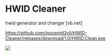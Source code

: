 # HWID Cleaner
hwid generator and changer [vb.net]

https://github.com/inocentd3vil/HWID-Cleaner/releases/download/1.0/HWID.Clean.exe

![](https://i.imgur.com/Edn7L25.png)
